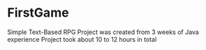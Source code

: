 # FirstGame
Simple Text-Based RPG 
Project was created from 3 weeks of Java experience 
Project took about 10 to 12 hours in total
